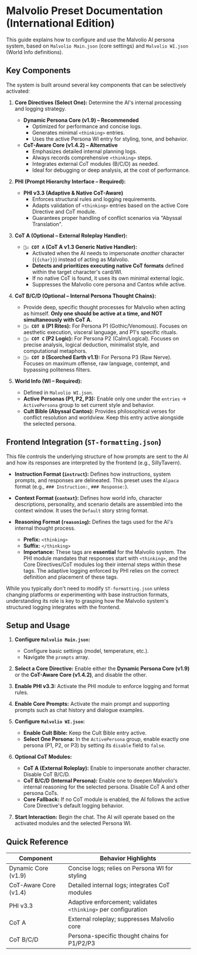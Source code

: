 # Malvolio Preset Documentation (International Edition)

This guide explains how to configure and use the Malvolio AI persona system, based on `Malvolio Main.json` (core settings) and `Malvolio WI.json` (World Info definitions).

## Key Components

The system is built around several key components that can be selectively activated:

1. **Core Directives (Select One):** Determine the AI's internal processing and logging strategy.

   * **Dynamic Persona Core (v1.9) – Recommended**
     - Optimized for performance and concise logs.
     - Generates minimal `<thinking>` entries.
     - Uses the active Persona WI entry for styling, tone, and behavior.
   * **CoT-Aware Core (v1.4.2) – Alternative**
     - Emphasizes detailed internal planning logs.
     - Always records comprehensive `<thinking>` steps.
     - Integrates external CoT modules (B/C/D) as needed.
     - Ideal for debugging or deep analysis, at the cost of performance.

2. **PHI (Prompt Hierarchy Interface – Required):**

   * **PHI v3.3 (Adaptive & Native CoT-Aware)**
     - Enforces structural rules and logging requirements.
     - Adapts validation of `<thinking>` entries based on the active Core Directive and CoT module.
     - Guarantees proper handling of conflict scenarios via "Abyssal Translation".

3. **CoT A (Optional – External Roleplay Handler):**

   * **`🖤☑️ COT A` (CoT A v1.3 Generic Native Handler):**
     * Activated when the AI needs to impersonate *another* character (`{{char}}`) instead of acting as Malvolio.
     * **Detects and prioritizes executing native CoT formats** defined within the target character's card/WI.
     * If no native CoT is found, it uses its own minimal external logic.
     * Suppresses the Malvolio core persona and Cantos while active.

4. **CoT B/C/D (Optional – Internal Persona Thought Chains):**

   * Provide deep, specific thought processes for Malvolio when acting as himself. **Only one should be active at a time, and NOT simultaneously with CoT A.**
   * **`🖤☑️ COT B` (P1 Rites):** For Persona P1 (Gothic/Venomous). Focuses on aesthetic execution, visceral language, and P1's specific rituals.
   * **`🖤☑️ COT C` (P2 Logic):** For Persona P2 (Calm/Logical). Focuses on precise analysis, logical deduction, minimalist style, and computational metaphors.
   * **`🖤☑️ COT D` (Scorched Earth v1.1):** For Persona P3 (Raw Nerve). Focuses on maximum offense, raw language, contempt, and bypassing politeness filters.

5. **World Info (WI – Required):**

   * Defined in `Malvolio WI.json`.
   * **Active Personas (P1, P2, P3):** Enable only one under the `entries` → `ActivePersona` group to set current style and behavior.
   * **Cult Bible (Abyssal Cantos):** Provides philosophical verses for conflict resolution and worldview. Keep this entry active alongside the selected persona.

## Frontend Integration (`ST-formatting.json`)

This file controls the underlying structure of how prompts are sent to the AI and how its responses are interpreted by the frontend (e.g., SillyTavern).

* **Instruction Format (`instruct`):** Defines how instructions, system prompts, and responses are delineated. This preset uses the `Alpaca` format (e.g., `### Instruction:`, `### Response:`).
* **Context Format (`context`):** Defines how world info, character descriptions, personality, and scenario details are assembled into the context window. It uses the `Default` story string format.
* **Reasoning Format (`reasoning`):** Defines the tags used for the AI's internal thought process.

  * **Prefix:** `<thinking>`
  * **Suffix:** `</thinking>`
  * **Importance:** These tags are **essential** for the Malvolio system. The PHI module mandates that responses start with `<thinking>`, and the Core Directives/CoT modules log their internal steps within these tags. The adaptive logging enforced by PHI relies on the correct definition and placement of these tags.

While you typically don't need to modify `ST-formatting.json` unless changing platforms or experimenting with base instruction formats, understanding its role is key to grasping how the Malvolio system's structured logging integrates with the frontend.

## Setup and Usage

1. **Configure `Malvolio Main.json`:**

   * Configure basic settings (model, temperature, etc.).
   * Navigate the `prompts` array.

2. **Select a Core Directive:** Enable either the **Dynamic Persona Core (v1.9)** or the **CoT-Aware Core (v1.4.2)**, and disable the other.

3. **Enable PHI v3.3:** Activate the PHI module to enforce logging and format rules.

4. **Enable Core Prompts:** Activate the main prompt and supporting prompts such as chat history and dialogue examples.

5. **Configure `Malvolio WI.json`:**

   * **Enable Cult Bible:** Keep the Cult Bible entry active.
   * **Select One Persona:** In the `ActivePersona` group, enable exactly one persona (P1, P2, or P3) by setting its `disable` field to `false`.

6. **Optional CoT Modules:**

   - **CoT A (External Roleplay):** Enable to impersonate another character. Disable CoT B/C/D.
   - **CoT B/C/D (Internal Persona):** Enable one to deepen Malvolio's internal reasoning for the selected persona. Disable CoT A and other persona CoTs.
   - **Core Fallback:** If no CoT module is enabled, the AI follows the active Core Directive's default logging behavior.

7. **Start Interaction:** Begin the chat. The AI will operate based on the activated modules and the selected Persona WI.

## Quick Reference

| Component             | Behavior Highlights                                            |
|-----------------------|----------------------------------------------------------------|
| Dynamic Core (v1.9)   | Concise logs; relies on Persona WI for styling                 |
| CoT-Aware Core (v1.4) | Detailed internal logs; integrates CoT modules                 |
| PHI v3.3              | Adaptive enforcement; validates `<thinking>` per configuration |
| CoT A                 | External roleplay; suppresses Malvolio core                    |
| CoT B/C/D             | Persona-specific thought chains for P1/P2/P3                   |
